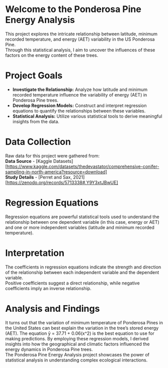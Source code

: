 # Welcome to the Ponderosa Pine Energy Analysis
This project explores the intricate relationship between latitude, minimum recorded temperature, and energy (AET) variability in the US Ponderosa Pine. <br/>
Through this statistical analysis, I aim to uncover the influences of these factors on the energy content of these trees. <br/>

# Project Goals
- **Investigate the Relationship:** Analyze how latitude and minimum recorded temperature influence the variability of energy (AET) in Ponderosa Pine trees.<br/>
- **Develop Regression Models:** Construct and interpret regression equations to quantify the relationships between these variables.<br/>
- **Statistical Analysis:** Utilize various statistical tools to derive meaningful insights from the data.<br/>

# Data Collection
Raw data for this project were gathered from:<br/>
**Data Source** - [Kaggle Datasets][https://www.kaggle.com/datasets/thedevastator/comprehensive-conifer-sampling-in-north-america?resource=download]<br/>
**Study Details** - [Perret and Sax, 2021][https://zenodo.org/records/5713338#.Y9Y3xtJBwUE]<br/>

# Regression Equations
Regression equations are powerful statistical tools used to understand the relationship between one dependent variable (in this case, energy or AET) and one or more independent variables (latitude and minimum recorded temperature).<br/>

# Interpretation
The coefficients in regression equations indicate the strength and direction of the relationship between each independent variable and the dependent variable. <br/>
Positive coefficients suggest a direct relationship, while negative coefficients imply an inverse relationship. <br/>

# Analysis and Findings
It turns out that the variation of minimum temperature of Ponderosa Pines in the United States can best explain the variation in the tree’s stored energy (AET). The equation ȳ = 37.71 + 0.06(x^2) is the best equation to use for making predictions.
By employing these regression models, I derived insights into how the geographical and climatic factors influenced the energy dynamics in Ponderosa Pine trees.<br/>
The Ponderosa Pine Energy Analysis project showcases the power of statistical analysis in understanding complex ecological interactions. <br/>
